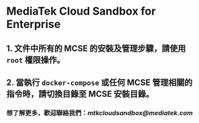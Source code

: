# MediaTek Cloud Sandbox for Enterprise

## 1. 文件中所有的 MCSE 的安裝及管理步驟，請使用 `root` 權限操作。

## 2. 當執行 `docker-compose` 或任何 MCSE 管理相關的指令時，請切換目錄至 MCSE 安裝目錄。

### 想了解更多，歡迎聯絡我們：_mtkcloudsandbox@mediatek.com_

